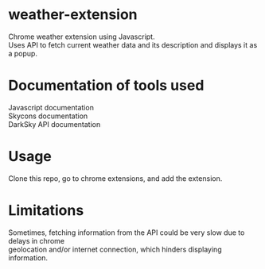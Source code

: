 # weather-extension
Chrome weather extension using Javascript.<br> 
Uses API to fetch current weather data and its description and displays it as a popup.<br>

# Documentation of tools used
Javascript documentation<br>
Skycons documentation<br>
DarkSky API documentation<br>

# Usage
Clone this repo, go to chrome extensions, and add the extension.

# Limitations
Sometimes, fetching information from the API could be very slow due to delays in chrome<br>
geolocation and/or internet connection, which hinders displaying information.
